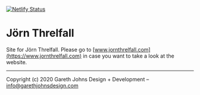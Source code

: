 [![Netlify Status](https://api.netlify.com/api/v1/badges/7fe8d8f0-0447-4f57-81dd-ae8e640c1643/deploy-status)](https://app.netlify.com/sites/jorn-threlfall/deploys)

# Jörn Threlfall

Site for Jörn Threlfall. Please go to [www.jornthrelfall.com](https://www.jornthrelfall.com) in case you want to take a look at the website.

* * *

Copyright (c) 2020 Gareth Johns Design + Development – info@garethjohnsdesign.com
